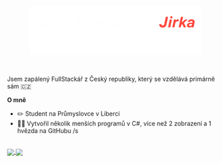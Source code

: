 <p align="center"><a href="https://h3xik.github.io"><img width="400px" alt="Čau! Jsem Jirka. Rád tvořím software :)" src="./images/ban.png" /></a></p>

<br />

Jsem zapálený FullStackář z Český republiky, který se vzdělává primárně sám 🇨🇿

**O mně**
- ✏️ Student na Průmyslovce v Liberci
- 💪🏻 Vytvořil několik menších programů v C#, více než 2 zobrazení a 1 hvězda na GitHubu /s

<br />


<a href="https://github.com/anuraghazra/github-readme-stats">
  <img height=200 align="center" src="https://github-readme-stats.vercel.app/api?username=h3xik&theme=transparent&title_color=FF453a&text_color=FEFEFE" />
</a>
<a href="https://github.com/anuraghazra/convoychat">
  <img height=200 align="center" src="https://github-readme-stats.vercel.app/api/top-langs?username=h3xik&layout=compact&langs_count=8&card_width=320&theme=transparent&title_color=FF453a&text_color=FEFEFE" />
</a>

<!--
**h3xik/h3xik** is a ✨ _special_ ✨ repository because its `README.md` (this file) appears on your GitHub profile.

Here are some ideas to get you started:

- 🔭 I’m currently working on ...
- 🌱 I’m currently learning ...
- 👯 I’m looking to collaborate on ...
- 🤔 I’m looking for help with ...
- 💬 Ask me about ...
- 📫 How to reach me: ...
- 😄 Pronouns: ...
- ⚡ Fun fact: ...
-->
